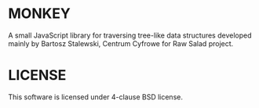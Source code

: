 MONKEY
======
A small JavaScript library for traversing tree-like data structures developed mainly by Bartosz Stalewski, Centrum Cyfrowe for Raw Salad project.

LICENSE
=======
This software is licensed under 4-clause BSD license.
